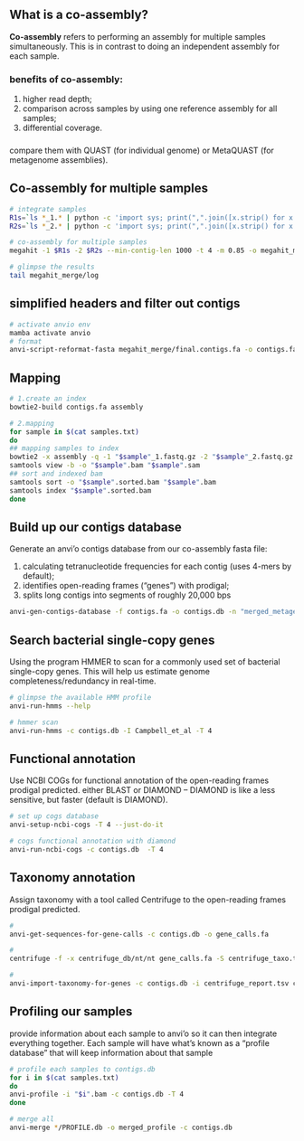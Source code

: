 ## What is a co-assembly?
**Co-assembly** refers to performing an assembly for multiple samples simultaneously. This is in contrast to doing an independent assembly for each sample. 

### benefits of co-assembly: 
1) higher read depth; 
2) comparison across samples by using one reference assembly for all samples; 
3) differential coverage.

###
compare them with QUAST (for individual genome) or MetaQUAST (for metagenome assemblies). 

## Co-assembly for multiple samples
```bash
# integrate samples
R1s=`ls *_1.* | python -c 'import sys; print(",".join([x.strip() for x in sys.stdin.readlines()]))'`
R2s=`ls *_2.* | python -c 'import sys; print(",".join([x.strip() for x in sys.stdin.readlines()]))'`

# co-assembly for multiple samples
megahit -1 $R1s -2 $R2s --min-contig-len 1000 -t 4 -m 0.85 -o megahit_merge/ 

# glimpse the results
tail megahit_merge/log
```

## simplified headers and filter out contigs
```bash
# activate anvio env
mamba activate anvio
# format
anvi-script-reformat-fasta megahit_merge/final.contigs.fa -o contigs.fa -l 1000 --simplify-names --report name_conversions.txt
```

## Mapping
```bash
# 1.create an index 
bowtie2-build contigs.fa assembly

# 2.mapping
for sample in $(cat samples.txt)
do
## mapping samples to index
bowtie2 -x assembly -q -1 "$sample"_1.fastq.gz -2 "$sample"_2.fastq.gz --no-unal -p 4 -S "$sample".sam
samtools view -b -o "$sample".bam "$sample".sam
## sort and indexed bam
samtools sort -o "$sample".sorted.bam "$sample".bam
samtools index "$sample".sorted.bam
done
```

## Build up our contigs database
Generate an anvi’o contigs database from our co-assembly fasta file:
1. calculating tetranucleotide frequencies for each contig (uses 4-mers by default); 
2. identifies open-reading frames (“genes”) with prodigal;
3. splits long contigs into segments of roughly 20,000 bps

```bash
anvi-gen-contigs-database -f contigs.fa -o contigs.db -n "merged_metagenome"
```

## Search bacterial single-copy genes
Using the program HMMER to scan for a commonly used set of bacterial single-copy genes.
This will help us estimate genome completeness/redundancy in real-time.
```bash
# glimpse the available HMM profile
anvi-run-hmms --help

# hmmer scan
anvi-run-hmms -c contigs.db -I Campbell_et_al -T 4
```

## Functional annotation
Use NCBI COGs for functional annotation of the open-reading frames prodigal predicted. 
either BLAST or DIAMOND – DIAMOND is like a less sensitive, but faster (default is DIAMOND). 

```bash
# set up cogs database
anvi-setup-ncbi-cogs -T 4 --just-do-it

# cogs functional annotation with diamond
anvi-run-ncbi-cogs -c contigs.db  -T 4
```

## Taxonomy annotation
Assign taxonomy with a tool called Centrifuge to the open-reading frames prodigal predicted. 

```bash
#
anvi-get-sequences-for-gene-calls -c contigs.db -o gene_calls.fa

#
centrifuge -f -x centrifuge_db/nt/nt gene_calls.fa -S centrifuge_taxo.tsv -p 4

#
anvi-import-taxonomy-for-genes -c contigs.db -i centrifuge_report.tsv centrifuge_taxo.tsv -p centrifuge
```

## Profiling our samples
provide information about each sample to anvi’o so it can then integrate everything together. 
Each sample will have what’s known as a “profile database” that will keep information about that sample 

```bash
# profile each samples to contigs.db
for i in $(cat samples.txt)
do 
anvi-profile -i "$i".bam -c contigs.db -T 4
done

# merge all
anvi-merge */PROFILE.db -o merged_profile -c contigs.db
```
